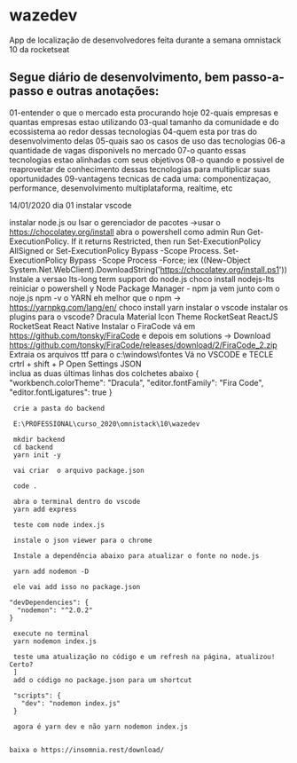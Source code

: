 # wazedev
App de localização de desenvolvedores feita durante a semana omnistack 10 da rocketseat

## Segue diário de desenvolvimento, bem passo-a-passo e outras anotações:

01-entender o que o mercado esta procurando hoje
02-quais empresas e quantas empresas estao utilizando
03-qual tamanho da comunidade e do ecossistema ao redor dessas tecnologias
04-quem esta por tras do desenvolvimento delas
05-quais sao os casos de uso das tecnologias
06-a quantidade de vagas disponivels no mercado
07-o quanto essas tecnologias estao alinhadas com seus objetivos
08-o quando e possivel de reaproveitar de conhecimento dessas tecnologias para multiplicar suas oportunidades
09-vantagens tecnicas de cada uma: componentizaçao, performance, desenvolvimento multiplataforma, realtime, etc 

14/01/2020
dia 01
instalar vscode

instalar node.js ou Isar o gerenciador de pacotes  ->usar o https://chocolatey.org/install
	abra o powershell como admin
	Run Get-ExecutionPolicy. If it returns Restricted, then run Set-ExecutionPolicy AllSigned or Set-ExecutionPolicy Bypass -Scope Process.
	Set-ExecutionPolicy Bypass -Scope Process -Force; iex ((New-Object System.Net.WebClient).DownloadString('https://chocolatey.org/install.ps1'))
	Instale a versao lts-long term support do node.js
	choco install nodejs-lts
	reiniciar o powershell
	y
	Node Package Manager - npm ja vem junto com o noje.js
	npm -v
    o YARN eh melhor que o npm -> https://yarnpkg.com/lang/en/
	choco install yarn
	instalar o vscode
	instalar os plugins para o vscode?
	Dracula
	Material Icon Theme
	RocketSeat ReactJS
	RocketSeat React Native
	Instalar o FiraCode
	 vá em https://github.com/tonsky/FiraCode e depois em solutions -> Download
	 https://github.com/tonsky/FiraCode/releases/download/2/FiraCode_2.zip
	 Extraia os arquivos ttf para o c:\windows\fontes
	 Vá no VSCODE e TECLE crtrl + shift + P
      Open Settings JSON	 
	  inclua as duas últimas linhas dos colchetes abaixo
	 {
    "workbench.colorTheme": "Dracula",
      "editor.fontFamily": "Fira Code",
      "editor.fontLigatures": true
     }
	 
	 crie a pasta do backend
	 
	 E:\PROFESSIONAL\curso_2020\omnistack\10\wazedev
	 
	 mkdir backend
	 cd backend
	 yarn init -y
	 
	 vai criar  o arquivo package.json
	 
	 code .
	 
	 abra o terminal dentro do vscode
	 yarn add express
	 
	 teste com node index.js
	 
	 instale o json viewer para o chrome
	 
	 Instale a dependência abaixo para atualizar o fonte no node.js
	 
	 yarn add nodemon -D
	 
	 ele vai add isso no package.json
	 
	"devDependencies": {
      "nodemon": "^2.0.2"
    }
	 
	 execute no terminal 
	 yarn nodemon index.js
	 
	 teste uma atualização no código e um refresh na página, atualizou! Certo?
	 ]
	 add o código no package.json para um shortcut
	 
	 "scripts": {
	   "dev": "nodemon index.js"
	 }
	 
	 agora é yarn dev e não yarn nodemon index.js
	 
	 
	baixa o https://insomnia.rest/download/
  
  
  
  
  
